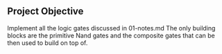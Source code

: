 ## Project Objective

Implement all the logic gates discussed in 01-notes.md
The only building blocks are the primitive Nand gates and the composite
gates that can be then used to build on top of.
